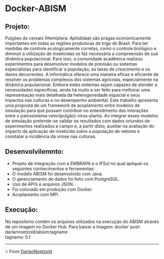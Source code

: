 # Docker-ABISM
## Projeto:
Pulgões de cereais (Hemiptera: Aphididae) são pragas economicamente importantes em todas as regiões produtoras de trigo do Brasil. Para ter medidas de controle ecologicamente corretas, como o controle biológico e diminuir a utilização de inseticidas se faz necessária a compreensão de sua dinâmica populacional. Para isso, a comunidade acadêmica realizou experimentos para desenvolver modelos de previsão ou sistemas especialistas para identificar a população, as taxas de crescimento e os danos decorrentes. A informática oferece uma maneira eficaz e eficiente de resolver os problemas complexos dos sistemas agrícolas, especialmente na dinâmica populacional. Embora estes sistemas sejam capazes de atender a necessidades específicas, ainda há muito a ser feito para melhorar uma representação mais detalhada da heterogeneidade espacial e seus impactos nas culturas e no desempenho ambiental. Este trabalho apresenta uma proposta de um framework de acoplamento entre modelos de simulação para que possam contribuir no entendimento das interações entre o patossistema vetor(pulgão)-vírus-planta. Ao integrar esses modelos de simulação pretende-se validar os resultados com dados oriundos de experimentos realizados a campo e, a partir disto, auxiliar na avaliação do impacto da aplicação de inseticida sobre a população de vetores e constatar a incidência da virose nas culturas.

## Desenvolvilemnto:
* Projeto de integração com a EMBRAPA e o IFSul no qual apliquei os seguintes conhecimentos e ferramentas:
* O modelo ABISM foi desenvolvido com Java.
* O gerenciamento de dados foi feito com PostgreSQL.
* Uso de API’s e arquivos JSON.
* Foi colocado em produção com Docker.
* Acoplamento com MPI.

## Execução:
 No repositório contém os arquivos utilizados na execução do ABISM através de um imagem no Docker Hub. 
 Para baixar a imagem:
 docker push darlannoetzold/abism:tagname
 <br>
 tagname: 5.1

---

⭐️ From [DarlanNoetzold](https://github.com/DarlanNoetzold)
